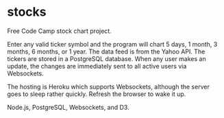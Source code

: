 # stocks

Free Code Camp stock chart project.

Enter any valid ticker symbol and the program will chart 5 days, 1 month, 3 months, 6 months, or 1 year. The data feed is from the Yahoo API. The tickers are stored in a PostgreSQL database. When any user makes an update, the changes are immediately sent to all active users via Websockets.

The hosting is Heroku which supports Websockets, although the server goes to sleep rather quickly. Refresh the browser to wake it up.

Node.js, PostgreSQL, Websockets, and D3.
